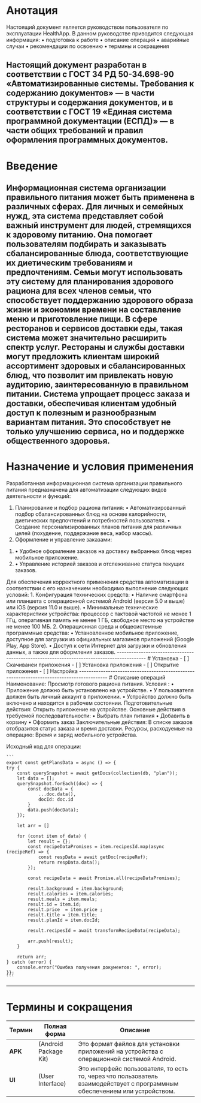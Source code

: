 # Анотация
Настоящий документ является руководством пользователя по эксплуатации HealthApp.
В данном руководстве приводится следующая информация:
• подготовка к работе
• описание операций
• аварийные случаи
• рекомендации по освоению
• термины и сокращения

Настоящий документ разработан в соответствии с ГОСТ 34 РД 50-34.698-90 «Автоматизированные системы. Требования к содержанию документов» — в части структуры и содержания документов, и в соответствии с ГОСТ 19 «Единая система программной документации (ЕСПД)» — в части общих требований и правил оформления программных документов.
------------------------------------------------------------------------------------------
# Введение
Информационная система организации правильного питания может быть применена в различных сферах.
Для личных и семейных нужд, эта система представляет собой важный инструмент для людей, стремящихся к здоровому питанию. Она помогает пользователям подбирать и заказывать сбалансированные блюда, соответствующие их диетическим требованиям и предпочтениям. Семьи могут использовать эту систему для планирования здорового рациона для всех членов семьи, что способствует поддержанию здорового образа жизни и экономии времени на составление меню и приготовление пищи.
В сфере ресторанов и сервисов доставки еды, такая система может значительно расширить спектр услуг. Рестораны и службы доставки могут предложить клиентам широкий ассортимент здоровых и сбалансированных блюд, что позволит им привлекать новую аудиторию, заинтересованную в правильном питании. Система упрощает процесс заказа и доставки, обеспечивая клиентам удобный доступ к полезным и разнообразным вариантам питания. Это способствует не только улучшению сервиса, но и поддержке общественного здоровья.
------------------------------------------------------------------------------------------
# Назначение и условия применения 
Разработанная информационная система организации правильного питания предназначена для автоматизации следующих видов деятельности и функций:
1. Планирование и подбор рациона питания:
  • Автоматизированный подбор сбалансированных блюд на основе калорийности, диетических предпочтений и потребностей пользователя.
  • Создание персонализированных планов питания для различных целей (похудение, поддержание веса, набор массы).
2. Оформление и управление заказами:
  <ol><li>• Удобное оформление заказов на доставку выбранных блюд через мобильное приложение.</li>
  <li>• Управление историей заказов и отслеживание статуса текущих заказов.</li></ol>
Для обеспечения корректного применения средства автоматизации в соответствии с его назначением необходимо выполнение следующих условий:
1. Конфигурация технических средств:
  • Наличие смартфона или планшета с операционной системой Android (версия 5.0 и выше) или iOS (версия 11.0 и выше).
  • Минимальные технические характеристики устройства: процессор с тактовой частотой не менее 1 ГГц, оперативная память не менее 1 ГБ, свободное место на устройстве не менее 100 МБ.
2. Операционная среда и общесистемные программные средства:
  • Установленное мобильное приложение, доступное для загрузки из официальных магазинов приложений (Google Play, App Store).
  • Доступ к сети Интернет для загрузки и обновления данных, а также для оформления заказов.
------------------------------------------------------------------------------------------
# Установка
- [ ] Скачиванеи приложения
- [ ] Установка приложения
- [ ] Открытие приложения
- [ ] Настройка
------------------------------------------------------------------------------------------
# Описание операций
Наименование: Просмотр готового рациона питания.
Условия :
  • Приложение должно быть установлено на устройстве. 
  • У пользователя должен быть личный аккаунт в приложении.
  • Устройство должно быть включено и находится в рабочем состоянии.
Подготовительные действия: Открыть приложение на устройстве.
Основные действия в требуемой последовательности:
  • Выбрать план питания
  • Добавить в корзину 
  • Оформить заказ
Заключительные действия: В списке заказов отобразится статус заказа и время доставки.
Ресурсы, расходуемые на операцию: Время и заряд мобильного устройства.

Исходный код для операции: 

    ```
    export const getPlansData = async () => {
    try {
        const querySnapshot = await getDocs(collection(db, "plan"));
        let data = [];
        querySnapshot.forEach((doc) => {
            const docData = {
                ...doc.data(),
                docId: doc.id
            }
            data.push(docData);
        });

        let arr = []

        for (const item of data) {
            let result = {};
            const recipeDataPromises = item.recipesId.map(async (recipeRef) => {
                const respData = await getDoc(recipeRef);
                return respData.data();
            });

            const recipeData = await Promise.all(recipeDataPromises);

            result.background = item.background;
            result.calories = item.calories;
            result.meals = item.meals;
            result.id = item.id;
            result.price  = item.price ;
            result.title = item.title;
            result.planId = item.docId;

            result.recipesId = await transformRecipeData(recipeData);

            arr.push(result);
        }

        return arr;
    } catch (error) {
        console.error("Ошибка получения документов: ", error);
    }}; 
    ```

------------------------------------------------------------------------------------------
# Термины и сокращения
| **Термин** | **Полная форма** | **Описание** |
| ---------- | ---------------- | ------------ |
| **APK**    | (Android Package Kit) | Это формат файлов для установки приложений на устройства с операционной системой Android. |
| **UI**     | (User Interface) | Это интерфейс пользователя, то есть то, через что пользователь взаимодействует с программным обеспечением или устройством. |
